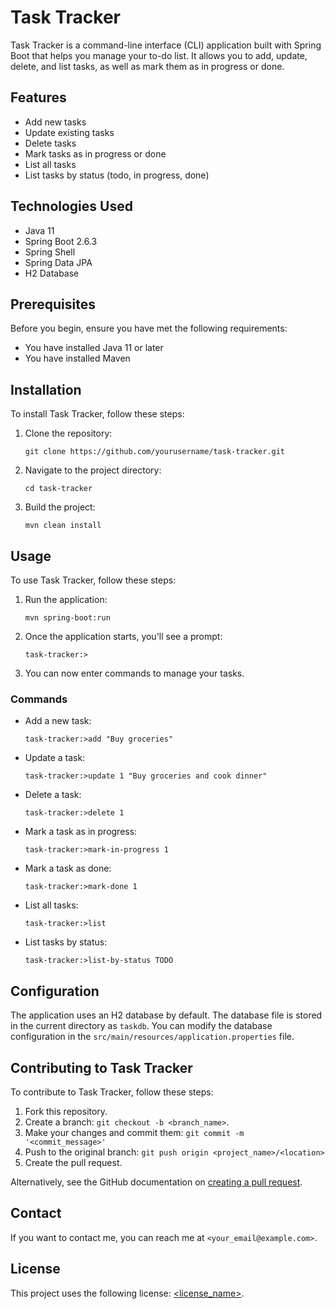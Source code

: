 # Task Tracker

Task Tracker is a command-line interface (CLI) application built with Spring Boot that helps you manage your to-do list. It allows you to add, update, delete, and list tasks, as well as mark them as in progress or done.

## Features

- Add new tasks
- Update existing tasks
- Delete tasks
- Mark tasks as in progress or done
- List all tasks
- List tasks by status (todo, in progress, done)

## Technologies Used

- Java 11
- Spring Boot 2.6.3
- Spring Shell
- Spring Data JPA
- H2 Database

## Prerequisites

Before you begin, ensure you have met the following requirements:

- You have installed Java 11 or later
- You have installed Maven

## Installation

To install Task Tracker, follow these steps:

1. Clone the repository:
   ```
   git clone https://github.com/yourusername/task-tracker.git
   ```
2. Navigate to the project directory:
   ```
   cd task-tracker
   ```
3. Build the project:
   ```
   mvn clean install
   ```

## Usage

To use Task Tracker, follow these steps:

1. Run the application:
   ```
   mvn spring-boot:run
   ```
2. Once the application starts, you'll see a prompt:
   ```
   task-tracker:>
   ```
3. You can now enter commands to manage your tasks.

### Commands

- Add a new task:
  ```
  task-tracker:>add "Buy groceries"
  ```

- Update a task:
  ```
  task-tracker:>update 1 "Buy groceries and cook dinner"
  ```

- Delete a task:
  ```
  task-tracker:>delete 1
  ```

- Mark a task as in progress:
  ```
  task-tracker:>mark-in-progress 1
  ```

- Mark a task as done:
  ```
  task-tracker:>mark-done 1
  ```

- List all tasks:
  ```
  task-tracker:>list
  ```

- List tasks by status:
  ```
  task-tracker:>list-by-status TODO
  ```

## Configuration

The application uses an H2 database by default. The database file is stored in the current directory as `taskdb`. You can modify the database configuration in the `src/main/resources/application.properties` file.

## Contributing to Task Tracker

To contribute to Task Tracker, follow these steps:

1. Fork this repository.
2. Create a branch: `git checkout -b <branch_name>`.
3. Make your changes and commit them: `git commit -m '<commit_message>'`
4. Push to the original branch: `git push origin <project_name>/<location>`
5. Create the pull request.

Alternatively, see the GitHub documentation on [creating a pull request](https://help.github.com/articles/creating-a-pull-request/).

## Contact

If you want to contact me, you can reach me at `<your_email@example.com>`.

## License

This project uses the following license: [<license_name>](<link_to_license>).
